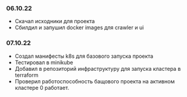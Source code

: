 ### 06.10.22
- Скачал исходники для проекта
- Сбилдил и запушил docker images для crawler и ui

### 07.10.22
- Создал манифесты k8s для базового запуска проекта
- Тестировал в minikube
- Добавил в репозиторий инфраструктуру для запуска кластера в terraform
- Проверил работоспособность бащового проекта на активном кластере 0 работает. 
